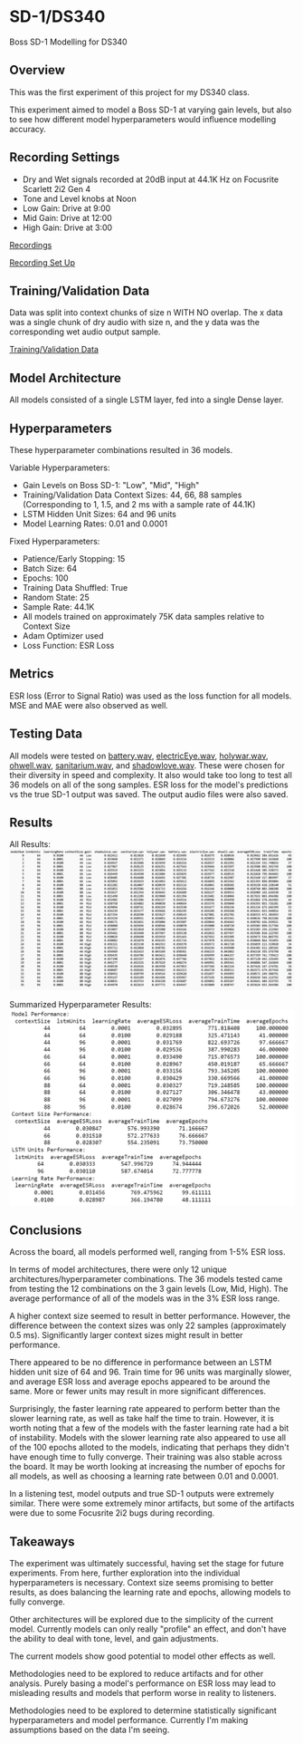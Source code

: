 # SD-1/DS340
Boss SD-1 Modelling for DS340

## Overview
This was the first experiment of this project for my DS340 class.

This experiment aimed to model a Boss SD-1 at varying gain levels, but also to see how different model hyperparameters would influence modelling accuracy.

## Recording Settings

- Dry and Wet signals recorded at 20dB input at 44.1K Hz on Focusrite Scarlett 2i2 Gen 4
- Tone and Level knobs at Noon
- Low Gain: Drive at 9:00
- Mid Gain: Drive at 12:00
- High Gain: Drive at 3:00

[Recordings](../../../Data/SD-1/DS340)

[Recording Set Up](../../../DataGeneration)

## Training/Validation Data 
Data was split into context chunks of size n WITH NO overlap. The x data was a single chunk of dry audio with size n, and the y data was the corresponding wet audio output sample.

[Training/Validation Data](../../../TrainValPickles/SD-1/DS340)

## Model Architecture
All models consisted of a single LSTM layer, fed into a single Dense layer.

## Hyperparameters
These hyperparameter combinations resulted in 36 models. 

Variable Hyperparameters:
  - Gain Levels on Boss SD-1: "Low", "Mid", "High"
  - Training/Validation Data Context Sizes: 44, 66, 88 samples (Corresponding to 1, 1.5, and 2 ms with a sample rate of 44.1K)
  - LSTM Hidden Unit Sizes: 64 and 96 units
  - Model Learning Rates: 0.01 and 0.0001

Fixed Hyperparameters:
  - Patience/Early Stopping: 15
  - Batch Size: 64
  - Epochs: 100
  - Training Data Shuffled: True
  - Random State: 25
  - Sample Rate: 44.1K
  - All models trained on approximately 75K data samples relative to Context Size
  - Adam Optimizer used
  - Loss Function: ESR Loss

## Metrics
ESR loss (Error to Signal Ratio) was used as the loss function for all models. MSE and MAE were also observed as well.

## Testing Data
All models were tested on [battery.wav](../../../Data/Inputs/battery.wav), [electricEye.wav](../../../Data/Inputs/electricEye.wav), [holywar.wav](../../../Data/Inputs/holywar.wav), [ohwell.wav](../../../Data/Inputs/ohwell.wav), [sanitarium.wav](../../../Data/Inputs/sanitarium.wav), and [shadowlove.wav](../../../Data/Inputs/shadowlove.wav). These were chosen for their diversity in speed and complexity. It also would take too long to test all 36 models on all of the song samples. ESR loss for the model's predictions vs the true SD-1 output was saved. The output audio files were also saved.

## Results
All Results:
![All Results](../../../Images/SD-1/DS340/modelResults.png)

Summarized Hyperparameter Results:
![Summarized Results](../../../Images/SD-1/DS340/summary_modelResults.png)

## Conclusions
Across the board, all models performed well, ranging from 1-5% ESR loss. 

In terms of model architectures, there were only 12 unique architectures/hyperparameter combinations. The 36 models tested came from testing the 12 combinations on the 3 gain levels (Low, Mid, High). The average performance of all of the models was in the 3% ESR loss range.

A higher context size seemed to result in better performance. However, the difference between the context sizes was only 22 samples (approximately 0.5 ms). Significantly larger context sizes might result in better performance.

There appeared to be no difference in performance between an LSTM hidden unit size of 64 and 96. Train time for 96 units was marginally slower, and average ESR loss and average epochs appeared to be around the same. More or fewer units may result in more significant differences.

Surprisingly, the faster learning rate appeared to perform better than the slower learning rate, as well as take half the time to train. However, it is worth noting that a few of the models with the faster learning rate had a bit of instability. Models with the slower learning rate also appeared to use all of the 100 epochs alloted to the models, indicating that perhaps they didn't have enough time to fully converge. Their training was also stable across the board. It may be worth looking at increasing the number of epochs for all models, as well as choosing a learning rate between 0.01 and 0.0001.

In a listening test, model outputs and true SD-1 outputs were extremely similar. There were some extremely minor artifacts, but some of the artifacts were due to some Focusrite 2i2 bugs during recording. 

## Takeaways
The experiment was ultimately successful, having set the stage for future experiments.
From here, further exploration into the individual hyperparameters is necessary.
Context size seems promising to better results, as does balancing the learning rate and epochs, allowing models to fully converge. 

Other architectures will be explored due to the simplicity of the current model. Currently models can only really "profile" an effect, and don't have the ability to deal with tone, level, and gain adjustments.

The current models show good potential to model other effects as well.

Methodologies need to be explored to reduce artifacts and for other analysis. Purely basing a model's performance on ESR loss may lead to misleading results and models that perform worse in reality to listeners.

Methodologies need to be explored to determine statistically significant hyperparameters and model performance. Currently I'm making assumptions based on the data I'm seeing.
